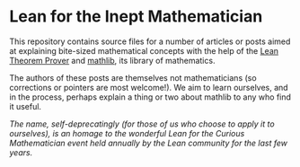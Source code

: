 # Lean for the Inept Mathematician

This repository contains source files for a number of articles or posts aimed at explaining bite-sized mathematical concepts with the help of the [Lean Theorem Prover](https://leanprover.github.io/) and [mathlib](https://github.com/leanprover-community/mathlib/), its library of mathematics.

The authors of these posts are themselves not mathematicians (so corrections or pointers are most welcome!).
We aim to learn ourselves, and in the process, perhaps explain a thing or two about mathlib to any who find it useful.

*The name, self-deprecatingly (for those of us who choose to apply it to ourselves), is an homage to the wonderful Lean for the Curious Mathematician event held annually by the Lean community for the last few years.*
